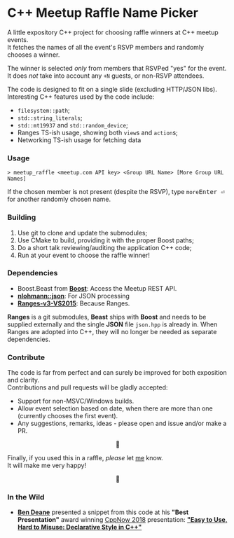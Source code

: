 # C++ Meetup Raffle Name Picker

A little expository C++ project for choosing raffle winners at C++ meetup events.  
It fetches the names of all the event's RSVP members and randomly chooses a winner.

The winner is selected *only* from members that RSVPed "yes" for the event.  
It does *not* take into account any `+N` guests, or non-RSVP attendees.

The code is designed to fit on a single slide (excluding HTTP/JSON libs).  
Interesting C++ features used by the code include:
- `filesystem::path`;
- `std::string_literals`;
- `std::mt19937` and `std::random_device`;
- Ranges TS-ish usage, showing both `view`s and `action`s;
- Networking TS-ish usage for fetching data

### Usage
`> meetup_raffle <meetup.com API key> <Group URL Name> [More Group URL Names]` 

If the chosen member is not present (despite the RSVP), type `more`<kbd>Enter ⏎</kbd> for another randomly chosen name.

### Building

1. Use git to clone and update the submodules;  
2. Use CMake to build, providing it with the proper Boost paths;
3. Do a short talk reviewing/auditing the application C++ code;
4. Run at your event to choose the raffle winner!

### Dependencies
- Boost.Beast from [**Boost**](boost.org): Access the Meetup REST API.  
- [**nlohmann::json**](https://github.com/nlohmann/json): For JSON processing
- [**Ranges-v3-VS2015**](https://github.com/Microsoft/Range-V3-VS2015): Because Ranges.

**Ranges** is a git submodules, **Beast** ships with **Boost** and needs to be supplied externally and the single **JSON** file `json.hpp` is already in. When Ranges are adopted into C++, they will no longer be needed as separate dependencies. 

### Contribute

The code is far from perfect and can surely be improved for both exposition and clarity.  
Contributions and pull requests will be gladly accepted:

- Support for non-MSVC/Windows builds.
- Allow event selection based on date, when there are more than one (currently chooses the first event).
- Any suggestions, remarks, ideas - please open and issue and/or make a PR.

<p align="center">🎫</p>

Finally, if you used this in a raffle, _please_ let [me](https://twitter.com/adishavit) know.   
It will make me very happy!

<p align="center">🎫</p>

### In the Wild

- [**Ben Deane**](https://twitter.com/ben_deane) presented a snippet from this code at his **"Best Presentation"** award winning [CppNow 2018](http://cppnow.org/history/2018/) presentation: [**"Easy to Use, Hard to Misuse: Declarative Style in C++"**](https://buff.ly/2lcJxcI)

